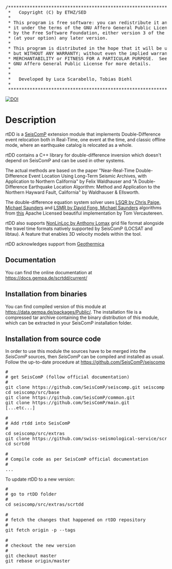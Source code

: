 <pre>
/***************************************************************************
 *   Copyright (C) by ETHZ/SED                                             *
 *                                                                         *
 * This program is free software: you can redistribute it and/or modify    *
 * it under the terms of the GNU Affero General Public License as published*
 * by the Free Software Foundation, either version 3 of the License, or    *
 * (at your option) any later version.                                     *
 *                                                                         *
 * This program is distributed in the hope that it will be useful,         *
 * but WITHOUT ANY WARRANTY; without even the implied warranty of          *
 * MERCHANTABILITY or FITNESS FOR A PARTICULAR PURPOSE.  See the           *
 * GNU Affero General Public License for more details.                     *
 *                                                                         *
 *                                                                         *
 *   Developed by Luca Scarabello, Tobias Diehl                            *
 *                                                                         *
 ***************************************************************************/
</pre>

[![DOI](https://zenodo.org/badge/246001157.svg)](https://zenodo.org/badge/latestdoi/246001157)

# Description

rtDD is a [SeisComP](<https://github.com/SeisComP>) extension module that implements Double-Difference event relocation both in Real-Time, one event at the time, and classic offline mode, where an earthquake catalog is relocated as a whole.

rtDD contains a C++ library for double-difference inversion which doesn't depend on SeisComP and can be used in other systems.

The actual methods are based on the paper "Near-Real-Time Double-Difference Event Location Using Long-Term Seismic Archives, with Application to Northern California" by Felix Waldhauser and "A Double-Difference Earthquake Location Algorithm: Method and Application to the Northern Hayward Fault, California" by Waldhauser & Ellsworth.

The double-difference equation system solver uses [LSQR by Chris Paige, Michael Saunders](<https://web.stanford.edu/group/SOL/software/lsqr/>) and [LSMR by David Fong, Michael Saunders](<https://web.stanford.edu/group/SOL/software/lsmr/>) algorithms from [this](<https://github.com/tvercaut/LSQR-cpp/>) Apache Licensed beautiful implementation by Tom Vercautereen.

rtDD also supports [NonLinLoc by Anthony Lomax](<http://alomax.free.fr/nlloc/>) grid file format alongside the travel time formats natively supported by SeisComP (LOCSAT and libtau). A feature that enables 3D velocity models within the tool.

rtDD acknowledges support from [Geothermica](http://www.geothermica.eu/)

## Documentation

You can find the online documentation at https://docs.gempa.de/scrtdd/current/

## Installation from binaries

You can find compiled version of this module at https://data.gempa.de/packages/Public/. The installation file is a compressed tar archive containing the binary distribution of this module, which can be extracted in your SeisComP installation folder.

## Installation from source code

In order to use this module the sources have to be merged into the *SeisComP* sources, then *SeisComP* can be compiled and installed as usual. Follow the up-to-date procedure at https://github.com/SeisComP/seiscomp

<pre>
#
# get SeisComP (follow official documentation)
#
git clone https://github.com/SeisComP/seiscomp.git seiscomp
cd seiscomp/src/base
git clone https://github.com/SeisComP/common.git
git clone https://github.com/SeisComP/main.git
[...etc...]

#
# Add rtdd into SeisComP
#
cd seiscomp/src/extras
git clone https://github.com/swiss-seismological-service/scrtdd.git
cd scrtdd

#
# Compile code as per SeisComP official documentation
#
...
</pre>

To update rtDD to a new version:

<pre>
#
# go to rtDD folder
#
cd seiscomp/src/extras/scrtdd

#
# fetch the changes that happened on rtDD repository
#
git fetch origin -p --tags

#
# checkout the new version
#
git checkout master
git rebase origin/master
</pre>


